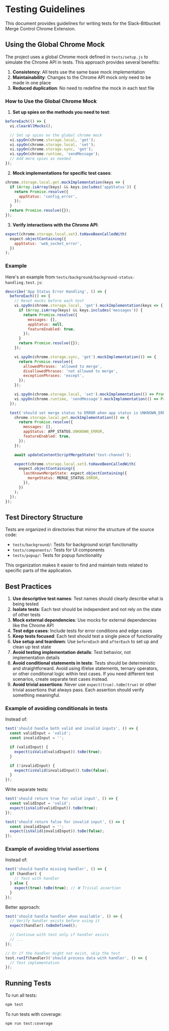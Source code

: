 # Testing Guidelines

This document provides guidelines for writing tests for the Slack-Bitbucket Merge Control Chrome Extension.

## Using the Global Chrome Mock

The project uses a global Chrome mock defined in `tests/setup.js` to simulate the Chrome API in tests. This approach provides several benefits:

1. **Consistency**: All tests use the same base mock implementation
2. **Maintainability**: Changes to the Chrome API mock only need to be made in one place
3. **Reduced duplication**: No need to redefine the mock in each test file

### How to Use the Global Chrome Mock

1. **Set up spies on the methods you need to test**:

```javascript
beforeEach(() => {
  vi.clearAllMocks();

  // Set up spies on the global chrome mock
  vi.spyOn(chrome.storage.local, 'get');
  vi.spyOn(chrome.storage.local, 'set');
  vi.spyOn(chrome.storage.sync, 'get');
  vi.spyOn(chrome.runtime, 'sendMessage');
  // Add more spies as needed
});
```

2. **Mock implementations for specific test cases**:

```javascript
chrome.storage.local.get.mockImplementation(keys => {
  if (Array.isArray(keys) && keys.includes('appStatus')) {
    return Promise.resolve({
      appStatus: 'config_error',
    });
  }
  return Promise.resolve({});
});
```

3. **Verify interactions with the Chrome API**:

```javascript
expect(chrome.storage.local.set).toHaveBeenCalledWith(
  expect.objectContaining({
    appStatus: 'web_socket_error',
  })
);
```

### Example

Here's an example from `tests/background/background-status-handling.test.js`:

```javascript
describe('App Status Error Handling', () => {
  beforeEach(() => {
    // Reset mocks before each test
    vi.spyOn(chrome.storage.local, 'get').mockImplementation(keys => {
      if (Array.isArray(keys) && keys.includes('messages')) {
        return Promise.resolve({
          messages: [],
          appStatus: null,
          featureEnabled: true,
        });
      }
      return Promise.resolve({});
    });

    vi.spyOn(chrome.storage.sync, 'get').mockImplementation(() => {
      return Promise.resolve({
        allowedPhrases: 'allowed to merge',
        disallowedPhrases: 'not allowed to merge',
        exceptionPhrases: 'except',
      });
    });

    vi.spyOn(chrome.storage.local, 'set').mockImplementation(() => Promise.resolve());
    vi.spyOn(chrome.runtime, 'sendMessage').mockImplementation(() => Promise.resolve());
  });

  test('should set merge status to ERROR when app status is UNKNOWN_ERROR', async () => {
    chrome.storage.local.get.mockImplementation(() => {
      return Promise.resolve({
        messages: [],
        appStatus: APP_STATUS.UNKNOWN_ERROR,
        featureEnabled: true,
      });
    });

    await updateContentScriptMergeState('test-channel');

    expect(chrome.storage.local.set).toHaveBeenCalledWith(
      expect.objectContaining({
        lastKnownMergeState: expect.objectContaining({
          mergeStatus: MERGE_STATUS.ERROR,
        }),
      })
    );
  });
});
```

## Test Directory Structure

Tests are organized in directories that mirror the structure of the source code:

- `tests/background/`: Tests for background script functionality
- `tests/components/`: Tests for UI components
- `tests/popup/`: Tests for popup functionality

This organization makes it easier to find and maintain tests related to specific parts of the application.

## Best Practices

1. **Use descriptive test names**: Test names should clearly describe what is being tested
2. **Isolate tests**: Each test should be independent and not rely on the state of other tests
3. **Mock external dependencies**: Use mocks for external dependencies like the Chrome API
4. **Test edge cases**: Include tests for error conditions and edge cases
5. **Keep tests focused**: Each test should test a single piece of functionality
6. **Use setup and teardown**: Use `beforeEach` and `afterEach` to set up and clean up test state
7. **Avoid testing implementation details**: Test behavior, not implementation details
8. **Avoid conditional statements in tests**: Tests should be deterministic and straightforward. Avoid using if/else statements, ternary operators, or other conditional logic within test cases. If you need different test scenarios, create separate test cases instead.
9. **Avoid trivial assertions**: Never use `expect(true).toBe(true)` or other trivial assertions that always pass. Each assertion should verify something meaningful.

### Example of avoiding conditionals in tests

Instead of:

```javascript
test('should handle both valid and invalid inputs', () => {
  const validInput = 'valid';
  const invalidInput = '';

  if (validInput) {
    expect(isValid(validInput)).toBe(true);
  }

  if (!invalidInput) {
    expect(isValid(invalidInput)).toBe(false);
  }
});
```

Write separate tests:

```javascript
test('should return true for valid input', () => {
  const validInput = 'valid';
  expect(isValid(validInput)).toBe(true);
});

test('should return false for invalid input', () => {
  const invalidInput = '';
  expect(isValid(invalidInput)).toBe(false);
});
```

### Example of avoiding trivial assertions

Instead of:

```javascript
test('should handle missing handler', () => {
  if (handler) {
    // Test with handler
  } else {
    expect(true).toBe(true); // ❌ Trivial assertion
  }
});
```

Better approach:

```javascript
test('should handle handler when available', () => {
  // Verify handler exists before using it
  expect(handler).toBeDefined();

  // Continue with test only if handler exists
  // ...
});

// Or if the handler might not exist, skip the test
test.runIf(handler)('should process data with handler', () => {
  // Test implementation
});
```

## Running Tests

To run all tests:

```bash
npm test
```

To run tests with coverage:

```bash
npm run test:coverage
```
